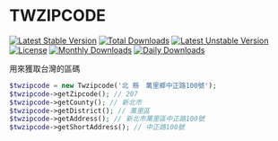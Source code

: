 # TWZIPCODE

[![Latest Stable Version](https://poser.pugx.org/recca0120/twzipcode/v/stable)](https://packagist.org/packages/recca0120/twzipcode)
[![Total Downloads](https://poser.pugx.org/recca0120/twzipcode/downloads)](https://packagist.org/packages/recca0120/twzipcode)
[![Latest Unstable Version](https://poser.pugx.org/recca0120/twzipcode/v/unstable)](https://packagist.org/packages/recca0120/twzipcode)
[![License](https://poser.pugx.org/recca0120/twzipcode/license)](https://packagist.org/packages/recca0120/twzipcode)
[![Monthly Downloads](https://poser.pugx.org/recca0120/twzipcode/d/monthly)](https://packagist.org/packages/recca0120/twzipcode)
[![Daily Downloads](https://poser.pugx.org/recca0120/twzipcode/d/daily)](https://packagist.org/packages/recca0120/twzipcode)

用來獲取台灣的區碼

```php
$twzipcode = new Twzipcode('北 縣　萬里鄉中正路100號');
$twzipcode->getZipcode(); // 207
$twzipcode->getCounty(); // 新北市
$twzipcode->getDistrict(); // 萬里區
$twzipcode->getAddress(); // 新北市萬里區中正路100號
$twzipcode->getShortAddress(); // 中正路100號
```
